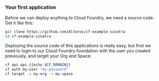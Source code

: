 ### Your first application

Before we can deploy anything to Cloud Foundry, we need a source code. Get it like this:

```sh
git clone https://github.com/Altoros/cf-example-sinatra
cd cf-example-sinatra
```

Deploying the source code of this applications is really easy, but first we need to login to our Cloud Foundry foundation with the user you created previously, and target your Org and Space:

```sh
cf api api.{{echo $CF_DOMAIN}}
cf auth my-user "my-password"
cf target -o my-org -s my-space
```
